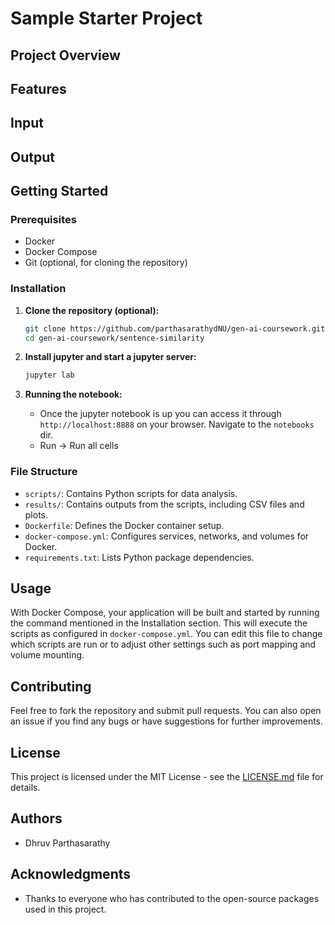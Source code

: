 # Sample Starter Project

## Project Overview



## Features


## Input


## Output

## Getting Started

### Prerequisites
- Docker
- Docker Compose
- Git (optional, for cloning the repository)

### Installation
1. **Clone the repository (optional):**
   ```bash
   git clone https://github.com/parthasarathydNU/gen-ai-coursework.git
   cd gen-ai-coursework/sentence-similarity
   ```

2. **Install jupyter and start a jupyter server:**
   ```bash
   jupyter lab
   ```

3. **Running the notebook:**
   - Once the jupyter notebook is up you can access it through `http://localhost:8888` on your browser. Navigate to the `notebooks` dir.
   - Run -> Run all cells


### File Structure
- `scripts/`: Contains Python scripts for data analysis.
- `results/`: Contains outputs from the scripts, including CSV files and plots.
- `Dockerfile`: Defines the Docker container setup.
- `docker-compose.yml`: Configures services, networks, and volumes for Docker.
- `requirements.txt`: Lists Python package dependencies.

## Usage
With Docker Compose, your application will be built and started by running the command mentioned in the Installation section. This will execute the scripts as configured in `docker-compose.yml`. You can edit this file to change which scripts are run or to adjust other settings such as port mapping and volume mounting.

## Contributing
Feel free to fork the repository and submit pull requests. You can also open an issue if you find any bugs or have suggestions for further improvements.

## License
This project is licensed under the MIT License - see the [LICENSE.md](LICENSE) file for details.

## Authors
- Dhruv Parthasarathy

## Acknowledgments
- Thanks to everyone who has contributed to the open-source packages used in this project.
